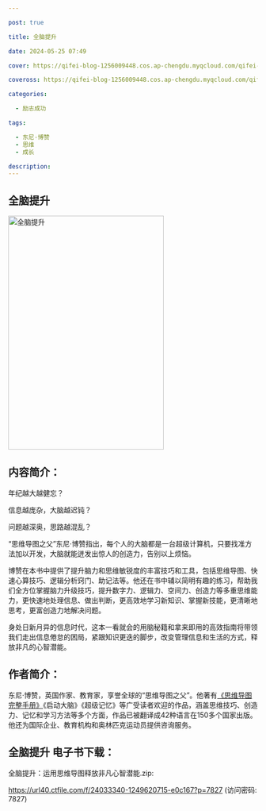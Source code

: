 ```yaml
---

post: true

title: 全脑提升

date: 2024-05-25 07:49

cover: https://qifei-blog-1256009448.cos.ap-chengdu.myqcloud.com/qifei-blog/663ddd930ea9cb14039d354f.jpg

coveross: https://qifei-blog-1256009448.cos.ap-chengdu.myqcloud.com/qifei-blog/663ddd930ea9cb14039d354f.jpg

categories:

  - 励志成功

tags:

  - 东尼·博赞
  - 思维
  - 成长

description:
---
```


## 全脑提升
<img alt="全脑提升 " class="aligncenter loading" data-was-processed="true" decoding="async" fetchpriority="high" height="471" src="https://qifei-blog-1256009448.cos.ap-chengdu.myqcloud.com/qifei-blog/663ddd930ea9cb14039d354f.jpg " style="cursor: zoom-in;" width="314"/>

## 内容简介：

年纪越大越健忘？<br/>

信息越庞杂，大脑越迟钝？<br/>

问题越深奥，思路越混乱？

“思维导图之父”东尼·博赞指出，每个人的大脑都是一台超级计算机，只要找准方法加以开发，大脑就能迸发出惊人的创造力，告别以上烦恼。

博赞在本书中提供了提升脑力和思维敏锐度的丰富技巧和工具，包括思维导图、快速心算技巧、逻辑分析窍门、助记法等。他还在书中辅以简明有趣的练习，帮助我们全方位掌握脑力升级技巧，提升数字力、逻辑力、空间力、创造力等多重思维能力，更快速地处理信息、做出判断，更高效地学习新知识、掌握新技能，更清晰地思考，更富创造力地解决问题。

身处日新月异的信息时代，这本一看就会的用脑秘籍和拿来即用的高效指南将带领我们走出信息倦怠的困局，紧跟知识更迭的脚步，改变管理信息和生活的方式，释放非凡的心智潜能。

## 作者简介：

东尼·博赞，英国作家、教育家，享誉全球的“思维导图之父”。他著有<a href="https://www.huibooks.com/44.html">《思维导图完整手册》</a>《启动大脑》《超级记忆》等广受读者欢迎的作品，涵盖思维技巧、创造力、记忆和学习方法等多个方面，作品已被翻译成42种语言在150多个国家出版。他还为国际企业、教育机构和奥林匹克运动员提供咨询服务。
## 全脑提升 电子书下载：
全脑提升：运用思维导图释放非凡心智潜能.zip: 

https://url40.ctfile.com/f/24033340-1249620715-e0c167?p=7827 (访问密码: 7827)
